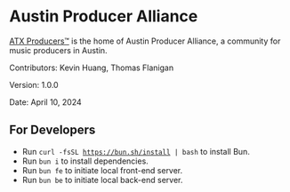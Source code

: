 # Austin Producer Alliance

[ATX Producers™](https://atxproducers.com) is the home of Austin Producer Alliance, a community for music producers in Austin.

Contributors: Kevin Huang, Thomas Flanigan

Version: 1.0.0

Date: April 10, 2024

## For Developers

- Run <code>curl -fsSL https://bun.sh/install | bash</code> to install Bun.
- Run <code>bun i</code> to install dependencies.
- Run <code>bun fe</code> to initiate local front-end server.
- Run <code>bun be</code> to initiate local back-end server.
